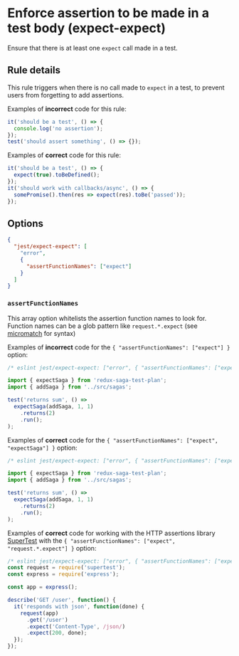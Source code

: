 # Enforce assertion to be made in a test body (expect-expect)

Ensure that there is at least one `expect` call made in a test.

## Rule details

This rule triggers when there is no call made to `expect` in a test, to prevent
users from forgetting to add assertions.

Examples of **incorrect** code for this rule:

```js
it('should be a test', () => {
  console.log('no assertion');
});
test('should assert something', () => {});
```

Examples of **correct** code for this rule:

```js
it('should be a test', () => {
  expect(true).toBeDefined();
});
it('should work with callbacks/async', () => {
  somePromise().then(res => expect(res).toBe('passed'));
});
```

## Options

```json
{
  "jest/expect-expect": [
    "error",
    {
      "assertFunctionNames": ["expect"]
    }
  ]
}
```

### `assertFunctionNames`

This array option whitelists the assertion function names to look for. Function
names can be a glob pattern like `request.*.expect` (see
[micromatch](https://github.com/micromatch/micromatch) for syntax)

Examples of **incorrect** code for the `{ "assertFunctionNames": ["expect"] }`
option:

```js
/* eslint jest/expect-expect: ["error", { "assertFunctionNames": ["expect"] }] */

import { expectSaga } from 'redux-saga-test-plan';
import { addSaga } from '../src/sagas';

test('returns sum', () =>
  expectSaga(addSaga, 1, 1)
    .returns(2)
    .run();
);
```

Examples of **correct** code for the
`{ "assertFunctionNames": ["expect", "expectSaga"] }` option:

```js
/* eslint jest/expect-expect: ["error", { "assertFunctionNames": ["expect", "expectSaga"] }] */

import { expectSaga } from 'redux-saga-test-plan';
import { addSaga } from '../src/sagas';

test('returns sum', () =>
  expectSaga(addSaga, 1, 1)
    .returns(2)
    .run();
);
```

Examples of **correct** code for working with the HTTP assertions library
[SuperTest](https://www.npmjs.com/package/supertest) with the
`{ "assertFunctionNames": ["expect", "request.*.expect"] }` option:

```js
/* eslint jest/expect-expect: ["error", { "assertFunctionNames": ["expect", "request.*.expect"] }] */
const request = require('supertest');
const express = require('express');

const app = express();

describe('GET /user', function() {
  it('responds with json', function(done) {
    request(app)
      .get('/user')
      .expect('Content-Type', /json/)
      .expect(200, done);
  });
});
```

